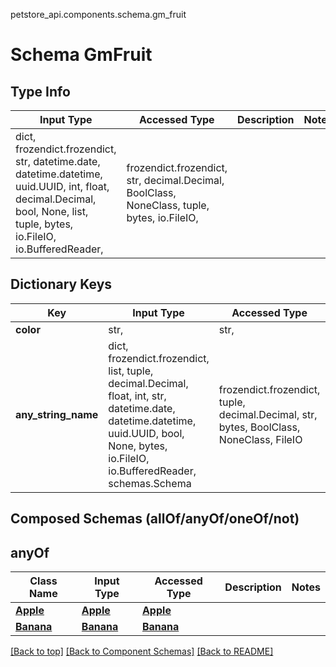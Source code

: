 petstore_api.components.schema.gm_fruit
# Schema GmFruit

## Type Info
Input Type | Accessed Type | Description | Notes
------------ | ------------- | ------------- | -------------
dict, frozendict.frozendict, str, datetime.date, datetime.datetime, uuid.UUID, int, float, decimal.Decimal, bool, None, list, tuple, bytes, io.FileIO, io.BufferedReader,  | frozendict.frozendict, str, decimal.Decimal, BoolClass, NoneClass, tuple, bytes, io.FileIO,  |  |

## Dictionary Keys
Key | Input Type | Accessed Type | Description | Notes
------------ | ------------- | ------------- | ------------- | -------------
**color** | str,  | str,  |  | [optional]
**any_string_name** | dict, frozendict.frozendict, list, tuple, decimal.Decimal, float, int, str, datetime.date, datetime.datetime, uuid.UUID, bool, None, bytes, io.FileIO, io.BufferedReader, schemas.Schema | frozendict.frozendict, tuple, decimal.Decimal, str, bytes, BoolClass, NoneClass, FileIO | any string name can be used but the value must be the correct type | [optional]

## Composed Schemas (allOf/anyOf/oneOf/not)
## anyOf
Class Name | Input Type | Accessed Type | Description | Notes
------------- | ------------- | ------------- | ------------- | -------------
[**Apple**](apple.Apple.md) | [**Apple**](apple.Apple.md) | [**Apple**](apple.Apple.md) |  |
[**Banana**](banana.Banana.md) | [**Banana**](banana.Banana.md) | [**Banana**](banana.Banana.md) |  |

[[Back to top]](#top) [[Back to Component Schemas]](../../../README.md#Component-Schemas) [[Back to README]](../../../README.md)
